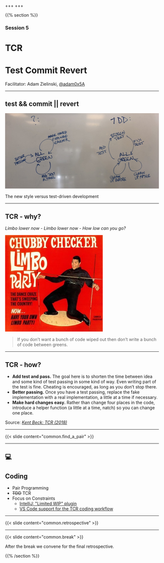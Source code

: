 +++
+++

{{% section %}}

### Session 5

# TCR
# Test Commit Revert

Facilitator: Adam Zielinski, [@adam0x5A](https://twitter.com/adam0x5A)

---

## test && commit || revert

![The new style versus test-driven development](kent-beck-tcr.jpeg)

The new style versus test-driven development

---

## TCR - why?

*Limbo lower now - Limbo lower now - How low can you go?*

![Limbo](kent-beck-limbo.jpeg)

> If you don’t want a bunch of code wiped out then don’t write a bunch of code between greens.

---

## TCR - how?

* **Add test and pass.**
The goal here is to shorten the time between idea and some kind of test passing in some kind of way. Even writing part of the test is fine. Cheating is encouraged, as long as you don’t stop there.
* **Better passing.**
Once you have a test passing, replace the fake implementation with a real implementation, a little at a time if necessary.
* **Make hard changes easy.**
Rather than change four places in the code, introduce a helper function (a little at a time, natch) so you can change one place.

Source: *[Kent Beck: TCR (2018)](https://medium.com/@kentbeck_7670/test-commit-revert-870bbd756864)*

---

{{< slide content="common.find_a_pair" >}}

---

## 💻
## Coding

- Pair Programming
- ~~TDD~~ TCR
- Focus on Constraints
   - [IntelliJ: "Limited WIP" plugin](https://plugins.jetbrains.com/plugin/7655-limited-wip)
   - [VS Code support for the TCR coding workflow](https://github.com/KentBeck/TCRCode)

---

{{< slide content="common.retrospective" >}}

---

{{< slide content="common.break" >}}

After the break we convene for the final retrospective.

{{% /section %}}

